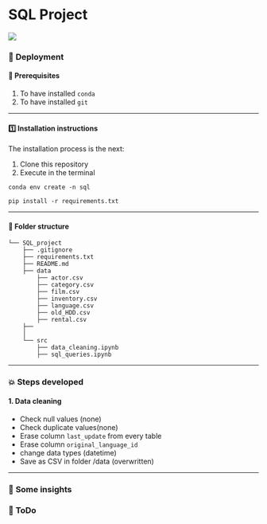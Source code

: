 # SQL Project
![]([https://giphy.com/gifs/Giflytics-jazminantoinette-roll-safe-giflytics-GbH8vRmrNHdVZhouBt.gif](https://media3.giphy.com/media/GbH8vRmrNHdVZhouBt/giphy.gif?cid=ecf05e47xx4gwpfo6qjkn59elsczsade7eij9mtitt2tvmvi&rid=giphy.gif&ct=g)")



### :nut_and_bolt: **Deployment**
#### :key: Prerequisites
1. To have installed `conda`
2. To have installed `git`

---
#### :one: Installation instructions
The installation process is the next:
  1. Clone this repository
  2. Execute in the terminal
   
   `conda env create -n sql` 

   `pip install -r requirements.txt`


---
#### :file_folder: **Folder structure**
```
└── SQL_project
    ├── .gitignore
    ├── requirements.txt
    ├── README.md
    ├── data
        ├── actor.csv
        ├── category.csv
        ├── film.csv
        ├── inventory.csv
        ├── language.csv
        ├── old_HDD.csv
        ├── rental.csv
    ├── 
    │   
    └── src
        ├── data_cleaning.ipynb
        ├── sql_queries.ipynb

```


------

### :boom: **Steps developed**

#### **1. Data cleaning**
- Check null values (none)
- Check duplicate values(none)
- Erase column `last_update` from every table
- Erase column  `original_language_id`
- change data types (datetime)
- Save as CSV in folder /data (overwritten)

   

----
### :pushpin: **Some insights**



####


### :shit: **ToDo**

